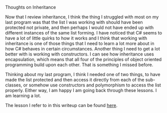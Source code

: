 <p>Thoughts on Inheritance</p>
<p></p>
<p>
Now that I review inheritance, I think the thing I struggled with most on my last program was that the list I was working with should have been protected not private, and then perhaps I would not have ended up with different instances of the same list forming. I have noticed that C# seems to have a lot of little quirks to how it works and I think that working with inheritance is one of those things that I need to learn a lot more about in how C# behaves in certain circumstances. Another thing I need to get a lot better with is working with constructors. I can see how inheritance uses encapsulation, which means that all four of the principles of object oriented programming build upon each other. That is something I missed before. 
</p>
<p></p>
<p>
Thinking about my last program, I think I needed one of two things, to have made the list protected and then access it directly from each of the sub-classes, or somehow use constructors and polymorphism to access the list properly. Either way, I am happy I am going back through these lessons. I am learning a lot. 
</p>
<p></p>
<p>
The lesson I refer to in this writeup can be found <a href= "https://byui-cse.github.io/cse210-course-2023/unit04/prepare.html"> here</a>.
</p>